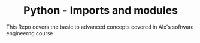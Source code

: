 <h1 align='center'> Python - Imports and modules </h1>

This Repo covers the basic to advanced concepts covered in Alx's software engineerng course
